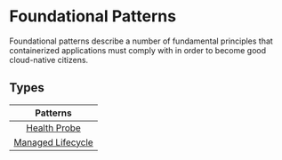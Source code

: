 # Foundational Patterns

Foundational patterns describe a number of fundamental principles that containerized applications must comply with in order to become good cloud-native citizens.

## Types

| Patterns |
|:-:|
| [Health Probe](./HealthProbe/README.md) |
| [Managed Lifecycle](./ManagedLifecycle/README.md) |
